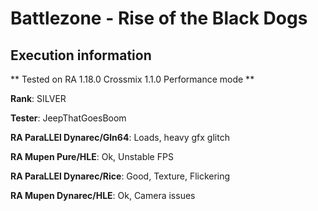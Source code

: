 # Battlezone - Rise of the Black Dogs 

## Execution information


** Tested on RA 1.18.0 Crossmix 1.1.0 Performance mode **


**Rank**: SILVER


**Tester**: JeepThatGoesBoom



**RA ParaLLEl Dynarec/Gln64**: Loads, heavy gfx glitch


**RA Mupen Pure/HLE**: Ok, Unstable FPS


**RA ParaLLEl Dynarec/Rice**: Good, Texture, Flickering


**RA Mupen Dynarec/HLE**: Ok, Camera issues